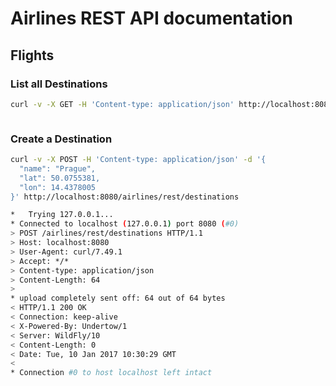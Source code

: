 # Airlines REST API documentation

## Flights

### List all Destinations

```bash
curl -v -X GET -H 'Content-type: application/json' http://localhost:8080/airlines/rest/destinations
```

```json

```

### Create a Destination

```bash
curl -v -X POST -H 'Content-type: application/json' -d '{
  "name": "Prague",
  "lat": 50.0755381,
  "lon": 14.4378005
}' http://localhost:8080/airlines/rest/destinations
```

```bash
*   Trying 127.0.0.1...
* Connected to localhost (127.0.0.1) port 8080 (#0)
> POST /airlines/rest/destinations HTTP/1.1
> Host: localhost:8080
> User-Agent: curl/7.49.1
> Accept: */*
> Content-type: application/json
> Content-Length: 64
> 
* upload completely sent off: 64 out of 64 bytes
< HTTP/1.1 200 OK
< Connection: keep-alive
< X-Powered-By: Undertow/1
< Server: WildFly/10
< Content-Length: 0
< Date: Tue, 10 Jan 2017 10:30:29 GMT
< 
* Connection #0 to host localhost left intact
```
